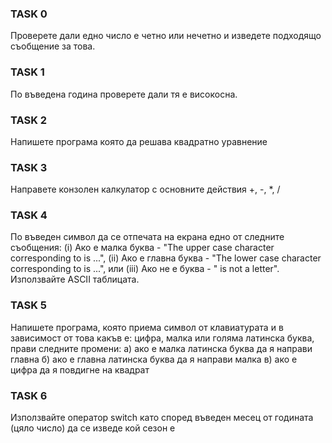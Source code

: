 ### TASK 0

Проверете дали едно число е четно или нечетно и изведете подходящо съобщение за това.

### TASK 1

По въведена година проверете дали тя е високосна.

### TASK 2

Напишете програма която да решава квадратно уравнение

### TASK 3

Направете конзолен калкулатор с основните действия +, -, *, /

### TASK 4

По въведен символ да се отпечата на екрана едно от следните съобщения:  (i) Ако <char> е малка буква -  "The upper case character corresponding to <char> is ...", (ii) Ако <char> е главна буква - "The lower case character corresponding to <char> is ...", или (iii) Ако <char> не е буква - "<char> is not a letter". Използвайте ASCII таблицата.

### TASK 5

Напишете програма, която приема символ от клавиатурата и в зависимост от това какъв е: цифра, малка или голяма латинска буква, прави следните промени:
 а) ако е малка латинска буква да я направи главна
 б) ако е главна латинска буква да я направи малка
 в) ако е цифра да я повдигне на квадрат

### TASK 6

Използвайте оператор switch като според въведен месец от годината (цяло число) да се изведе кой сезон е